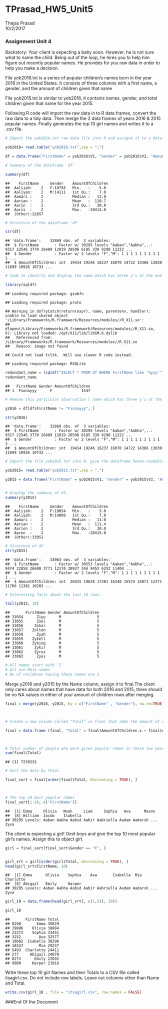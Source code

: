 # TPrasad_HW5_Unit5
Thejas Prasad  
10/2/2017  



### Assignment Unit 4

Backstory: Your client is expecting a baby soon. However, he is not sure what to name the child. Being out of the loop, he hires you to help him figure out recently popular names. He provides for you raw data in order to help you make a decision. 

File yob2016.txt is a series of popular children’s names born in the year 2016 in the United States. It consists of three columns with a first name, a gender, and the amount of children given that name

File yob2015.txt is similar to yob2016, it contains names, gender, and total children given that name for the year 2015.

Following R code will import the raw data in to R data frames, convert the raw data to a tidy data. Then merge the 2 data frames of years 2016 & 2015 popular names. Finally generates the top 10 girl names and writes it to a .csv file.





```r
# Import the yob2016.txt raw data file into R and assigne it to a data frame 'df'

yob2016= read.table("yob2016.txt",sep = ";") 

df = data.frame("FirstName" = yob2016$V1, "Gender" = yob2016$V2, "AmountOfChildren" = yob2016$V3)

# Summary of the dataframe 'df'

summary(df)
```

```
##    FirstName     Gender    AmountOfChildren 
##  Aalijah:    2   F:18758   Min.   :    5.0  
##  Aaliyan:    2   M:14111   1st Qu.:    7.0  
##  Aamari :    2             Median :   12.0  
##  Aarian :    2             Mean   :  110.7  
##  Aarin  :    2             3rd Qu.:   30.0  
##  Aaris  :    2             Max.   :19414.0  
##  (Other):32857
```

```r
# Structure of the dataframe 'df'

str(df)
```

```
## 'data.frame':	32869 obs. of  3 variables:
##  $ FirstName       : Factor w/ 30295 levels "Aaban","Aabha",..: 9317 22546 3770 26409 12019 20596 6185 339 9298 11222 ...
##  $ Gender          : Factor w/ 2 levels "F","M": 1 1 1 1 1 1 1 1 1 1 ...
##  $ AmountOfChildren: int  19414 19246 16237 16070 14722 14366 13030 11699 10926 10733 ...
```

```r
# Code to identify and display the name which has three y’s at the end of the name. 

library(sqldf)
```

```
## Loading required package: gsubfn
```

```
## Loading required package: proto
```

```
## Warning in doTryCatch(return(expr), name, parentenv, handler): unable to load shared object '/Library/Frameworks/R.framework/Resources/modules//R_X11.so':
##   dlopen(/Library/Frameworks/R.framework/Resources/modules//R_X11.so, 6): Library not loaded: /opt/X11/lib/libSM.6.dylib
##   Referenced from: /Library/Frameworks/R.framework/Resources/modules//R_X11.so
##   Reason: image not found
```

```
## Could not load tcltk.  Will use slower R code instead.
```

```
## Loading required package: RSQLite
```

```r
redundant_name = (sqldf("SELECT * FROM df WHERE FirstName like '%yyy'"))
redundant_name 
```

```
##   FirstName Gender AmountOfChildren
## 1  Fionayyy      F             1547
```

```r
# Remove this particular observation ( name which has three y’s at the end of the name), as it’s redundant. Save the remaining dataset as an object: y2016

y2016 = df[df$FirstName != "Fionayyy", ]

str(y2016)
```

```
## 'data.frame':	32868 obs. of  3 variables:
##  $ FirstName       : Factor w/ 30295 levels "Aaban","Aabha",..: 9317 22546 3770 26409 12019 20596 6185 339 9298 11222 ...
##  $ Gender          : Factor w/ 2 levels "F","M": 1 1 1 1 1 1 1 1 1 1 ...
##  $ AmountOfChildren: int  19414 19246 16237 16070 14722 14366 13030 11699 10926 10733 ...
```

```r
# Import the file yob2015.txt into R. give the dataframe human-readable column names. Assign this to dataframe to y2015.

yob2015= read.table("yob2015.txt",sep = ",") 

y2015 = data.frame("FirstName" = yob2015$V1, "Gender" = yob2015$V2, "AmountOfChildren" = yob2015$V3)


# Display the summary of df.
summary(y2015)
```

```
##    FirstName     Gender    AmountOfChildren 
##  Aalijah:    2   F:19054   Min.   :    5.0  
##  Aaliyah:    2   M:14009   1st Qu.:    7.0  
##  Aamari :    2             Median :   11.0  
##  Aarian :    2             Mean   :  111.4  
##  Aarion :    2             3rd Qu.:   30.0  
##  Aaron  :    2             Max.   :20415.0  
##  (Other):33051
```

```r
# Structure of df
str(y2015)
```

```
## 'data.frame':	33063 obs. of  3 variables:
##  $ FirstName       : Factor w/ 30553 levels "Aaban","Aabha",..: 9474 22858 26680 3771 12170 20927 344 9453 6252 11404 ...
##  $ Gender          : Factor w/ 2 levels "F","M": 1 1 1 1 1 1 1 1 1 1 ...
##  $ AmountOfChildren: int  20415 19638 17381 16340 15574 14871 12371 11766 11381 10283 ...
```

```r
# Interesting facts about the last 10 rows.

tail(y2015, 10)
```

```
##       FirstName Gender AmountOfChildren
## 33054      Ziyu      M                5
## 33055      Zoel      M                5
## 33056     Zohar      M                5
## 33057    Zolton      M                5
## 33058      Zyah      M                5
## 33059    Zykell      M                5
## 33060    Zyking      M                5
## 33061     Zykir      M                5
## 33062     Zyrus      M                5
## 33063      Zyus      M                5
```

```r
# All names start with 'Z'
# All are Male names
# No of childeren having these names are 5
```

Merge y2016 and y2015 by the Name column, assign it to final.The client only cares about names that have data for both 2016 and 2015, there should be no NA values in either of your amount of children rows after merging.


```r
final = merge(y2016, y2015, by = c("FirstName" , "Gender"), na.rm=TRUE)



# Create a new column called “Total” in final that adds the amount of children in 2015 and 2016 together. 

final = data.frame (final, "Total" = final$AmountOfChildren.x + final$AmountOfChildren.y)



# Total number of people who were given popular names in those two years combined
sum(final$Total)
```

```
## [1] 7239231
```

```r
# Sort the data by Total.

final_sort = final[order(final$Total, decreasing = TRUE), ]



# The top 10 most popular names
final_sort[1:10, c('FirstName')]
```

```
##  [1] Emma     Olivia   Noah     Liam     Sophia   Ava      Mason   
##  [8] William  Jacob    Isabella
## 30295 Levels: Aaban Aabha Aabid Aabir Aabriella Aadam Aadarsh ... Zyva
```

The client is expecting a girl! Omit boys and give the top 10 most popular girl’s names. Assign this to object girl.


```r
girl = final_sort[final_sort$Gender == "F", ]


girl_srt = girl[order(girl$Total, decreasing = TRUE), ]
head(girl_srt$FirstName, 10)
```

```
##  [1] Emma      Olivia    Sophia    Ava       Isabella  Mia       Charlotte
##  [8] Abigail   Emily     Harper   
## 30295 Levels: Aaban Aabha Aabid Aabir Aabriella Aadam Aadarsh ... Zyva
```

```r
girl_10 = data.frame(head(girl_srt[, c(1,5)], 10))

girl_10
```

```
##       FirstName Total
## 8290       Emma 39829
## 19886    Olivia 38884
## 23273    Sophia 33451
## 3252        Ava 32577
## 10682  Isabella 30296
## 18247       Mia 29237
## 5493  Charlotte 24411
## 277     Abigail 24070
## 8273      Emily 22692
## 9980     Harper 21016
```

Write these top 10 girl Names and their Totals to a CSV file called itsagirl.csv. Do not include row labels. Leave out columns other than Name and Total.


```r
write.csv(girl_10 , file = "itsagirl.csv", row.names = FALSE)
```



###End Of the Document



